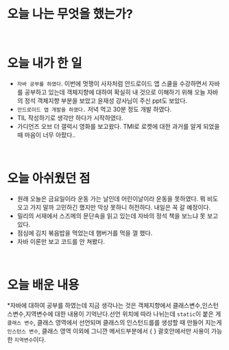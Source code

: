 # 오늘 나는 무엇을 했는가?
&nbsp;
# 오늘 내가 한 일
* `자바 공부를 하였다`. 이번에 멋쟁이 사자처럼 안드로이드 앱 스쿨을 수강하면서 자바를 공부하고 있는데 객체지향에 대하여 확실히 내 것으로 이해하기 위해 오늘 자바의 정석 객체지향 부분을 보았고 윤재성 강사님이 주신 ppt도 보았다.
* `안드로이드 앱 개발을 하였다.` 저녁 먹고 30분 정도 개발 하였다. 
* TIL 작성하기로 생각만 하다가 시작하였다.
* 가디언즈 오브 더 갤럭시 영화를 보고왔다. TMI로 로켓에 대한 과거를 알게 되었을 때 마음이 너무 아팠다..

&nbsp;
# 오늘 아쉬웠던 점
* 원래 오늘은 금요일이라 운동 가는 날인데 어린이날이라 운동을 못하였다. 뭐 비도 오고 가지 말까 고민하긴 했지만 막상 못하니 허전하다. 내일은 꼭 갈 예정이다.
* 밀리의 서재에서 스즈메의 문단속을 읽고 있는데 자바의 정석 책을 보느냐 못 보고 있다.
* 점심에 김치 볶음밥을 먹었는데 햄버거를 먹을 껄 했다.
* 자바 이론만 보고 코드를 안 쳐봤다.

&nbsp;
# 오늘 배운 내용
*자바에 대하여 공부를 하였는데 지금 생각나는 것은 객체지향에서 클래스변수,인스턴스변수,지역변수에 대한 내용이 기억난다.선언 위치에 따라 나뉘는데 `static`이 붙은 게 `클래스 변수`, 클래스 영역에서 선언되며 클래스의 인스턴드를를 생성할 때 만들어 지는게 `인스턴스 변수`, 클래스 영역 이외에 그니깐 메서드부분에서 {   } 괄호안에서만 사용이 가능한 `지역변수`이다.